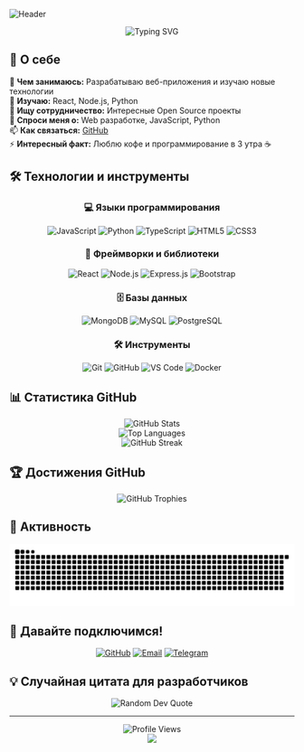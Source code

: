 ![Header](https://capsule-render.vercel.app/api?type=waving&color=gradient&height=200&section=header&text=Strunder&fontSize=50&fontAlignY=35&animation=twinkling&fontColor=gradient)

<div align="center">
  <img src="https://readme-typing-svg.herokuapp.com?font=Fira+Code&pause=1000&color=2196F3&center=true&vCenter=true&width=435&lines=Разработка+сайтов+и+приложений!;Комплексный+подход!;Оптимальные+решения!" alt="Typing SVG" />
</div>

## 🚀 О себе

🔭 **Чем занимаюсь:** Разрабатываю веб-приложения и изучаю новые технологии  
🌱 **Изучаю:** React, Node.js, Python  
👯 **Ищу сотрудничество:** Интересные Open Source проекты  
💬 **Спроси меня о:** Web разработке, JavaScript, Python  
📫 **Как связаться:** [GitHub](https://github.com/vitaluska123)  
⚡ **Интересный факт:** Люблю кофе и программирование в 3 утра ☕  

## 🛠️ Технологии и инструменты

<div align="center">
  
### 💻 Языки программирования
![JavaScript](https://img.shields.io/badge/-JavaScript-F7DF1E?style=for-the-badge&logo=javascript&logoColor=black)
![Python](https://img.shields.io/badge/-Python-3776AB?style=for-the-badge&logo=python&logoColor=white)
![TypeScript](https://img.shields.io/badge/-TypeScript-3178C6?style=for-the-badge&logo=typescript&logoColor=white)
![HTML5](https://img.shields.io/badge/-HTML5-E34F26?style=for-the-badge&logo=html5&logoColor=white)
![CSS3](https://img.shields.io/badge/-CSS3-1572B6?style=for-the-badge&logo=css3&logoColor=white)

### 🚀 Фреймворки и библиотеки
![React](https://img.shields.io/badge/-React-61DAFB?style=for-the-badge&logo=react&logoColor=black)
![Node.js](https://img.shields.io/badge/-Node.js-339933?style=for-the-badge&logo=node.js&logoColor=white)
![Express.js](https://img.shields.io/badge/-Express.js-000000?style=for-the-badge&logo=express&logoColor=white)
![Bootstrap](https://img.shields.io/badge/-Bootstrap-7952B3?style=for-the-badge&logo=bootstrap&logoColor=white)

### 🗄️ Базы данных
![MongoDB](https://img.shields.io/badge/-MongoDB-47A248?style=for-the-badge&logo=mongodb&logoColor=white)
![MySQL](https://img.shields.io/badge/-MySQL-4479A1?style=for-the-badge&logo=mysql&logoColor=white)
![PostgreSQL](https://img.shields.io/badge/-PostgreSQL-336791?style=for-the-badge&logo=postgresql&logoColor=white)

### 🛠️ Инструменты
![Git](https://img.shields.io/badge/-Git-F05032?style=for-the-badge&logo=git&logoColor=white)
![GitHub](https://img.shields.io/badge/-GitHub-181717?style=for-the-badge&logo=github&logoColor=white)
![VS Code](https://img.shields.io/badge/-VS%20Code-007ACC?style=for-the-badge&logo=visual-studio-code&logoColor=white)
![Docker](https://img.shields.io/badge/-Docker-2496ED?style=for-the-badge&logo=docker&logoColor=white)

</div>

## 📊 Статистика GitHub

<div align="center">
  <img src="https://github-readme-stats.vercel.app/api?username=vitaluska123&show_icons=true&theme=tokyonight&hide_border=true&count_private=true" alt="GitHub Stats" />
</div>

<div align="center">
  <img src="https://github-readme-stats.vercel.app/api/top-langs/?username=vitaluska123&theme=tokyonight&hide_border=true&include_all_commits=true&count_private=true&layout=compact" alt="Top Languages" />
</div>

<div align="center">
  <img src="https://github-readme-streak-stats.herokuapp.com/?user=vitaluska123&theme=tokyonight&hide_border=true" alt="GitHub Streak" />
</div>

## 🏆 Достижения GitHub

<div align="center">
  <img src="https://github-profile-trophy.vercel.app/?username=vitaluska123&theme=tokyonight&no-frame=true&no-bg=true&margin-w=4" alt="GitHub Trophies" />
</div>

## 🐍 Активность

<div align="center">
  <img alt="snake eating my contributions" src="https://raw.githubusercontent.com/vitaluska123/vitaluska123/output/snake.svg" />
</div>

## 🤝 Давайте подключимся!

<div align="center">
  
[![GitHub](https://img.shields.io/badge/-GitHub-181717?style=for-the-badge&logo=github&logoColor=white)](https://github.com/vitaluska123)
[![Email](https://img.shields.io/badge/-Email-D14836?style=for-the-badge&logo=gmail&logoColor=white)](mailto:vitalikudryashov295.228@gmail.com)
[![Telegram](https://img.shields.io/badge/-Telegram-2CA5E0?style=for-the-badge&logo=telegram&logoColor=white)](https://t.me/StrunderF)

</div>

## 💡 Случайная цитата для разработчиков

<div align="center">
  <img src="https://quotes-github-readme.vercel.app/api?type=horizontal&theme=tokyonight" alt="Random Dev Quote" />
</div>

---

<div align="center">
  <img src="https://komarev.com/ghpvc/?username=vitaluska123&label=Просмотры%20профиля&color=0e75b6&style=flat" alt="Profile Views" />
</div>

<div align="center">
  <img src="https://capsule-render.vercel.app/api?type=waving&color=gradient&height=100&section=footer" />
</div>
